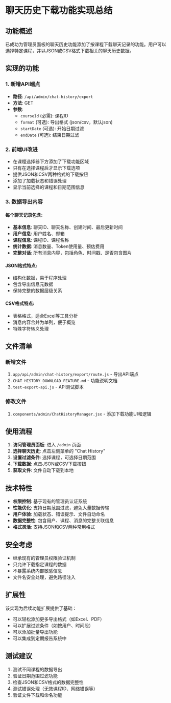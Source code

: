 # 聊天历史下载功能实现总结

## 功能概述

已成功为管理员面板的聊天历史功能添加了按课程下载聊天记录的功能。用户可以选择特定课程，并以JSON或CSV格式下载相关的聊天历史数据。

## 实现的功能

### 1. 新增API端点
- **路径**: `/api/admin/chat-history/export`
- **方法**: GET
- **参数**:
  - `courseId` (必需): 课程ID
  - `format` (可选): 导出格式 (json/csv，默认json)
  - `startDate` (可选): 开始日期过滤
  - `endDate` (可选): 结束日期过滤

### 2. 前端UI改进
- 在课程选择器下方添加了下载功能区域
- 只有在选择课程后才显示下载选项
- 提供JSON和CSV两种格式的下载按钮
- 添加了加载状态和错误处理
- 显示当前选择的课程和日期范围信息

### 3. 数据导出内容

#### 每个聊天记录包含:
- **基本信息**: 聊天ID、聊天名称、创建时间、最后更新时间
- **用户信息**: 用户姓名、邮箱
- **课程信息**: 课程ID、课程名称
- **统计数据**: 消息数量、Token使用量、预估费用
- **完整对话**: 所有消息内容，包括角色、时间戳、是否包含图片

#### JSON格式特点:
- 结构化数据，易于程序处理
- 包含导出信息元数据
- 保持完整的数据层级关系

#### CSV格式特点:
- 表格格式，适合Excel等工具分析
- 消息内容合并为单列，便于概览
- 特殊字符转义处理

## 文件清单

### 新增文件
1. `app/api/admin/chat-history/export/route.js` - 导出API端点
2. `CHAT_HISTORY_DOWNLOAD_FEATURE.md` - 功能说明文档
3. `test-export-api.js` - API测试脚本

### 修改文件
1. `components/admin/ChatHistoryManager.jsx` - 添加下载功能UI和逻辑

## 使用流程

1. **访问管理员面板**: 进入 `/admin` 页面
2. **选择聊天历史**: 点击左侧菜单的 "Chat History"
3. **设置过滤条件**: 选择课程，可选择日期范围
4. **下载数据**: 点击JSON或CSV下载按钮
5. **获取文件**: 文件自动下载到本地

## 技术特性

- **权限控制**: 基于现有的管理员认证系统
- **性能优化**: 支持日期范围过滤，避免大量数据传输
- **用户体验**: 加载状态、错误提示、文件自动命名
- **数据完整性**: 包含用户、课程、消息的完整关联信息
- **格式灵活**: 支持JSON和CSV两种常用格式

## 安全考虑

- 继承现有的管理员权限验证机制
- 只允许下载指定课程的数据
- 不暴露系统内部敏感信息
- 文件名安全处理，避免路径注入

## 扩展性

该实现为后续功能扩展提供了基础：
- 可以轻松添加更多导出格式（如Excel、PDF）
- 可以扩展过滤条件（如按用户、时间段）
- 可以添加批量导出功能
- 可以集成到定期报告系统中

## 测试建议

1. 测试不同课程的数据导出
2. 验证日期范围过滤功能
3. 检查JSON和CSV格式的数据完整性
4. 测试错误处理（无效课程ID、网络错误等）
5. 验证文件下载和命名功能

